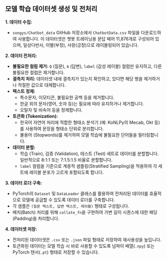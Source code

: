 

## 모델 학습 데이터셋 생성 및 전처리

**1. 데이터 수집:**
- `songys/Chatbot_data` GitHub 저장소에서 `ChatbotData.csv` 파일을 다운로드하여 사용합니다. 이 데이터셋은 챗봇 트레이닝용 문답 페어 11,876개로 구성되어 있으며, 일상다반사, 이별(부정), 사랑(긍정)으로 레이블링되어 있습니다.

**2. 데이터 전처리:**
- **불필요한 컬럼 제거:** `Q` (질문), `A` (답변), `label` (감성 레이블) 컬럼만 유지하고, 다른 불필요한 컬럼은 제거합니다.
- **결측치 처리:** 데이터셋 내에 결측치가 있는지 확인하고, 있다면 해당 행을 제거하거나 적절한 값으로 대체합니다.
- **텍스트 정제:**
    - 특수문자, 이모티콘, 불필요한 공백 등을 제거합니다.
    - 한글 외의 문자(영어, 숫자 등)는 필요에 따라 유지하거나 제거합니다.
    - 오탈자 및 비속어 등을 정제합니다.
- **토큰화 (Tokenization):**
    - 한국어 자연어 처리에 적합한 형태소 분석기 (예: KoNLPy의 Mecab, Okt 등)를 사용하여 문장을 형태소 단위로 분리합니다.
    - 불용어 (Stopwords)를 제거하여 모델 학습에 불필요한 단어들을 필터링합니다.
- **데이터 분할:**
    - 학습 (Train), 검증 (Validation), 테스트 (Test) 세트로 데이터를 분할합니다. 일반적으로 8:1:1 또는 7:1.5:1.5 비율로 분할합니다.
    - `label` 컬럼을 기준으로 계층적 샘플링(Stratified Sampling)을 적용하여 각 세트에 레이블 분포가 고르게 포함되도록 합니다.

**3. 데이터 로더 구축:**
- PyTorch의 `Dataset` 및 `DataLoader` 클래스를 활용하여 전처리된 데이터를 효율적으로 모델에 공급할 수 있도록 데이터 로더를 구축합니다.
- 각 샘플은 `(질문 텍스트, 답변 텍스트, 레이블)` 형태로 구성됩니다.
- 배치(Batch) 처리를 위해 `collate_fn`을 구현하여 가변 길이 시퀀스에 대한 패딩(Padding)을 처리합니다.

**4. 데이터셋 저장:**
- 전처리된 데이터셋은 `.csv` 또는 `.json` 파일 형태로 저장하여 재사용성을 높입니다.
- 토큰화된 데이터는 모델 학습 시 바로 사용할 수 있도록 넘파이 배열(`.npy`) 또는 PyTorch 텐서(`.pt`) 형태로 저장할 수 있습니다.

